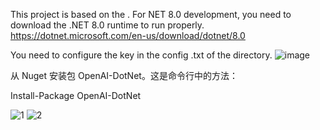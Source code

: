 This project is based on the . For NET 8.0 development, you need to download the .NET 8.0 runtime to run properly.
https://dotnet.microsoft.com/en-us/download/dotnet/8.0

You need to configure the key in the config .txt of the directory.
![image](https://user-images.githubusercontent.com/107453273/229271960-8c1804ea-7bcc-4d99-bc63-3d4c1fff5ce4.png)

从 Nuget 安装包 OpenAI-DotNet。这是命令行中的方法：

Install-Package OpenAI-DotNet



![1](https://user-images.githubusercontent.com/107453273/229271882-a4ce1991-69cd-4e95-ab7c-06b76f691924.png)
![2](https://user-images.githubusercontent.com/107453273/229271887-432ddd02-5f88-463b-9721-8bdf3a357c8a.png)
